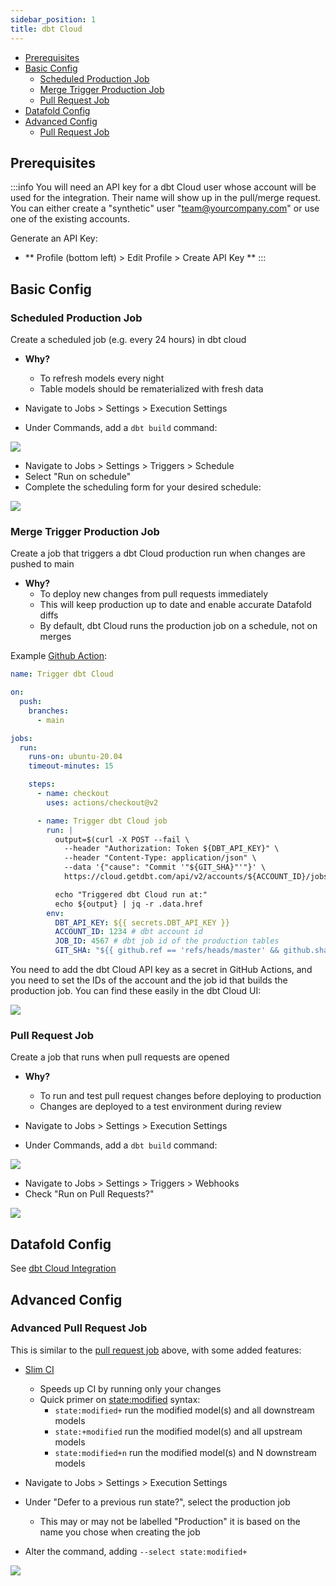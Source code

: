```yaml
---
sidebar_position: 1
title: dbt Cloud
---
```

* [Prerequisites](dbt_cloud.md#prerequisites)
* [Basic Config](dbt_cloud.md#basic-config)
    * [Scheduled Production Job](dbt_cloud.md#scheduled-production-job)
    * [Merge Trigger Production Job](dbt_cloud.md#merge-trigger-production-job)
    * [Pull Request Job](dbt_cloud.md#pull-request-job)
* [Datafold Config](dbt_cloud.md#datafold-config)
* [Advanced Config](dbt_cloud.md#advanced-config)
    * [Pull Request Job](dbt_cloud.md#advanced-pull-request-job)

## Prerequisites
:::info
You will need an API key for a dbt Cloud user whose account will be used for the integration. 
Their name will show up in the pull/merge request. 
You can either create a "synthetic" user "team@yourcompany.com" or use one of the existing accounts.

Generate an API Key:
- ** Profile (bottom left) > Edit Profile > Create API Key **
:::
## Basic Config

### Scheduled Production Job

Create a scheduled job (e.g. every 24 hours) in dbt cloud
* **Why?**
    * To refresh models every night
    * Table models should be rematerialized with fresh data


* Navigate to Jobs > Settings > Execution Settings
* Under Commands, add a `dbt build` command:

![](../../../static/img/cloud_basic_ci.png)


* Navigate to Jobs > Settings > Triggers > Schedule
* Select "Run on schedule"
* Complete the scheduling form for your desired schedule:

![](../../../static/img/cloud_scheduled_trigger.png)


### Merge Trigger Production Job
Create a job that triggers a dbt Cloud production run when changes are pushed to main
* **Why?**
    * To deploy new changes from pull requests immediately
    * This will keep production up to date and enable accurate Datafold diffs
    * By default, dbt Cloud runs the production job on a schedule, not on merges


Example [Github Action](dbt_core/github_actions.md):
```yml
name: Trigger dbt Cloud

on:
  push:
    branches:
      - main

jobs:
  run:
    runs-on: ubuntu-20.04
    timeout-minutes: 15

    steps:
      - name: checkout
        uses: actions/checkout@v2

      - name: Trigger dbt Cloud job
        run: |
          output=$(curl -X POST --fail \
            --header "Authorization: Token ${DBT_API_KEY}" \
            --header "Content-Type: application/json" \
            --data '{"cause": "Commit '"${GIT_SHA}"'"}' \
            https://cloud.getdbt.com/api/v2/accounts/${ACCOUNT_ID}/jobs/${JOB_ID}/run/)

          echo "Triggered dbt Cloud run at:"
          echo ${output} | jq -r .data.href
        env:
          DBT_API_KEY: ${{ secrets.DBT_API_KEY }}
          ACCOUNT_ID: 1234 # dbt account id
          JOB_ID: 4567 # dbt job id of the production tables
          GIT_SHA: "${{ github.ref == 'refs/heads/master' && github.sha || github.event.pull_request.head.sha }}"
```
You need to add the dbt Cloud API key as a secret in GitHub Actions, and you need to set the IDs of the account and the job id that builds the production job. You can find these easily in the dbt Cloud UI:

![](../../../static/img/cloud_datafold_parameters.png)

### Pull Request Job
Create a job that runs when pull requests are opened
* **Why?**
    * To run and test pull request changes before deploying to production
    * Changes are deployed to a test environment during review


* Navigate to Jobs > Settings > Execution Settings
* Under Commands, add a `dbt build` command:

![](../../../static/img/cloud_basic_ci.png)


* Navigate to Jobs > Settings > Triggers > Webhooks
* Check "Run on Pull Requests?"

![](../../../static/img/cloud_pull_request_trigger.png)

## Datafold Config

See [dbt Cloud Integration](/integrations/orchestration/dbt_cloud.md)

## Advanced Config

### Advanced Pull Request Job
This is similar to the [pull request job](dbt_cloud.md#pull-request-job) above, with some added features:
* [Slim CI](https://docs.getdbt.com/docs/dbt-cloud/using-dbt-cloud/cloud-enabling-continuous-integration#configuring-a-dbt-cloud-ci-job)
    * Speeds up CI by running only your changes
    * Quick primer on [state:modified](https://docs.getdbt.com/reference/node-selection/methods#the-state-method) syntax:
        * `state:modified+` run the modified model(s) and all downstream models
        * `state:+modified` run the modified model(s) and all upstream models
        * `state:modified+n` run the modified model(s) and N downstream models


* Navigate to Jobs > Settings > Execution Settings
* Under "Defer to a previous run state?", select the production job
    * This may or may not be labelled "Production" it is based on the name you chose when creating the job
* Alter the command, adding `--select state:modified+`


![](../../../static/img/cloud_slim_ci.png)
